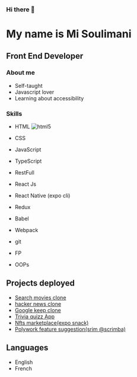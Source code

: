 ### Hi there 👋
My name is Mi Soulimani
=======================

Front End Developer
-------------------
 
### About me

*   Self-taught
*   Javascript lover
*   Learning about accessibility


### Skills

*   HTML ![html5](https://user-images.githubusercontent.com/65006383/180946825-b3dced62-c12a-4cae-82b6-6cf4b38939e7.png)

*   CSS
*   JavaScript
*   TypeScript
*   RestFull
*   React Js
*   React Native (expo cli)
*   Redux
*   Babel
*   Webpack
*   git
*   FP
*   OOPs

Projects deployed
-----------------

*   [Search movies clone](https://searchmoviezzz.netlify.app)
*   [hacker news clone](https://searchmoviezzz.netlify.app)
*   [Google keep clone](https://searchmoviezzz.netlify.app)
*   [Trivia quizz App](https://searchmoviezzz.netlify.app)
*   [Nfts marketplace(expo snack)](https://searchmoviezzz.netlify.app)
*   [Polywork feature suggestion(srim @scrimba)](https://searchmoviezzz.netlify.app)

Languages
---------

*   English
*   French
